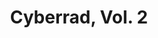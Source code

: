 ---
title: "Cyberrad, Vol. 2"
issue: 1B
issue_nr: 1
full_title: Just Say No
subtitle: ""
story_arc: ""
crossover: ""
variant: ""
publisher: Continuity Comics
creators: 
  - Peter Stone
  - Frank Quitely
  - Richard Bennett
release_date: Nov 1992
release_year: 1992
genre:
  - Super-Heroes
format: Comic
pages: 32
signed_by: ""
price: 2.95
---